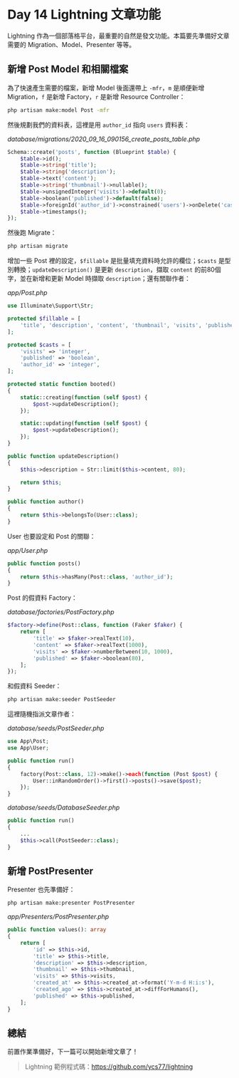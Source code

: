 # Day 14 Lightning 文章功能

Lightning 作為一個部落格平台，最重要的自然是發文功能。本篇要先準備好文章需要的 Migration、Model、Presenter 等等。

## 新增 Post Model 和相關檔案

為了快速產生需要的檔案，新增 Model 後面還帶上 `-mfr`，`m` 是順便新增 Migration，`f` 是新增 Factory，`r` 是新增 Resource Controller：

```bash
php artisan make:model Post -mfr
```

然後規劃我們的資料表，這裡是用 `author_id` 指向 `users` 資料表：

*database/migrations/2020_09_16_090156_create_posts_table.php*
```php
Schema::create('posts', function (Blueprint $table) {
    $table->id();
    $table->string('title');
    $table->string('description');
    $table->text('content');
    $table->string('thumbnail')->nullable();
    $table->unsignedInteger('visits')->default(0);
    $table->boolean('published')->default(false);
    $table->foreignId('author_id')->constrained('users')->onDelete('cascade');
    $table->timestamps();
});
```

然後跑 Migrate：

```bash
php artisan migrate
```

增加一些 Post 裡的設定，`$fillable` 是批量填充資料時允許的欄位；`$casts` 是型別轉換；`updateDescription()` 是更新 `description`，擷取 `content` 的前80個字，並在新增和更新 Model 時擷取 `description`；還有關聯作者：

*app/Post.php*
```php
use Illuminate\Support\Str;

protected $fillable = [
    'title', 'description', 'content', 'thumbnail', 'visits', 'published',
];

protected $casts = [
    'visits' => 'integer',
    'published' => 'boolean',
    'author_id' => 'integer',
];

protected static function booted()
{
    static::creating(function (self $post) {
        $post->updateDescription();
    });

    static::updating(function (self $post) {
        $post->updateDescription();
    });
}

public function updateDescription()
{
    $this->description = Str::limit($this->content, 80);

    return $this;
}

public function author()
{
    return $this->belongsTo(User::class);
}
```

User 也要設定和 Post 的關聯：

*app/User.php*
```php
public function posts()
{
    return $this->hasMany(Post::class, 'author_id');
}
```

Post 的假資料 Factory：

*database/factories/PostFactory.php*
```php
$factory->define(Post::class, function (Faker $faker) {
    return [
        'title' => $faker->realText(10),
        'content' => $faker->realText(1000),
        'visits' => $faker->numberBetween(10, 1000),
        'published' => $faker->boolean(80),
    ];
});
```

和假資料 Seeder：

```bash
php artisan make:seeder PostSeeder
```

這裡隨機指派文章作者：

*database/seeds/PostSeeder.php*
```php
use App\Post;
use App\User;

public function run()
{
    factory(Post::class, 12)->make()->each(function (Post $post) {
        User::inRandomOrder()->first()->posts()->save($post);
    });
}
```

*database/seeds/DatabaseSeeder.php*
```php
public function run()
{
    ...
    $this->call(PostSeeder::class);
}
```

## 新增 PostPresenter

Presenter 也先準備好：

```bash
php artisan make:presenter PostPresenter
```

*app/Presenters/PostPresenter.php*
```php
public function values(): array
{
    return [
        'id' => $this->id,
        'title' => $this->title,
        'description' => $this->description,
        'thumbnail' => $this->thumbnail,
        'visits' => $this->visits,
        'created_at' => $this->created_at->format('Y-m-d H:i:s'),
        'created_ago' => $this->created_at->diffForHumans(),
        'published' => $this->published,
    ];
}
```

## 總結

前置作業準備好，下一篇可以開始新增文章了！

> Lightning 範例程式碼：https://github.com/ycs77/lightning
